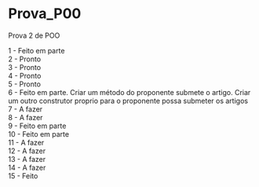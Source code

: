 # Prova_P00
Prova 2 de POO

1 - Feito em parte<br>
2 - Pronto<br>
3 - Pronto<br>
4 - Pronto<br>
5 - Pronto<br>
6 - Feito em parte. Criar um método do proponente submete o artigo. Criar um outro construtor proprio para o proponente possa submeter os artigos<br>
7 - A fazer<br>
8 - A fazer<br>
9 - Feito em parte<br>
10 - Feito em parte<br>
11 - A fazer<br>
12 - A fazer<br>
13 - A fazer<br>
14 - A fazer<br>
15 - Feito<br>
